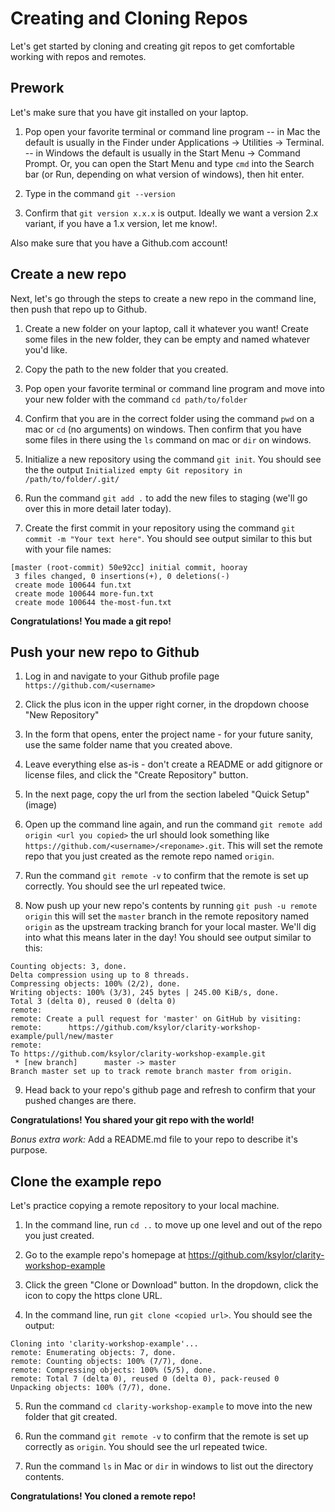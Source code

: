 # Creating and Cloning Repos
Let's get started by cloning and creating git repos to get comfortable working with repos and remotes.

## Prework
Let's make sure that you have git installed on your laptop.

1. Pop open your favorite terminal or command line program 
-- in Mac the default is usually in the Finder under Applications -> Utilities -> Terminal. 
-- in Windows the default is usually in the Start Menu -> Command Prompt. Or, you can open the Start Menu and type `cmd` into the Search bar (or Run, depending on what version of windows), then hit enter.

2. Type in the command `git --version`

3. Confirm that `git version x.x.x` is output. Ideally we want a version 2.x variant, if you have a 1.x version, let me know!.

Also make sure that you have a Github.com account!

## Create a new repo
Next, let's go through the steps to create a new repo in the command line, then push that repo up to Github.

1. Create a new folder on your laptop, call it whatever you want! Create some files in the new folder, they can be empty and named whatever you'd like. 

2. Copy the path to the new folder that you created. 

3. Pop open your favorite terminal or command line program and move into your new folder with the command `cd path/to/folder`

4. Confirm that you are in the correct folder using the command `pwd` on a mac or `cd` (no arguments) on windows. Then confirm that you have some files in there using the `ls` command on mac or `dir` on windows.

5. Initialize a new repository using the command `git init`. You should see the the output `Initialized empty Git repository in /path/to/folder/.git/`

6. Run the command `git add .` to add the new files to staging (we'll go over this in more detail later today).

7. Create the first commit in your repository using the command `git commit -m "Your text here"`. You should see output similar to this but with your file names:
```
[master (root-commit) 50e92cc] initial commit, hooray
 3 files changed, 0 insertions(+), 0 deletions(-)
 create mode 100644 fun.txt
 create mode 100644 more-fun.txt
 create mode 100644 the-most-fun.txt
 ```

**Congratulations! You made a git repo!**

## Push your new repo to Github

1. Log in and navigate to your Github profile page `https://github.com/<username>`

2. Click the plus icon in the upper right corner, in the dropdown choose "New Repository"

3. In the form that opens, enter the project name - for your future sanity, use the same folder name that you created above.

4. Leave everything else as-is - don't create a README or add gitignore or license files, and click the "Create Repository" button.

5. In the next page, copy the url from the section labeled "Quick Setup" (image)

6. Open up the command line again, and run the command `git remote add origin <url you copied>` the url should look something like `https://github.com/<username>/<reponame>.git`. This will set the remote repo that you just created as the remote repo named `origin`.

7. Run the command `git remote -v` to confirm that the remote is set up correctly. You should see the url repeated twice.

8. Now push up your new repo's contents by running `git push -u remote origin` this will set the `master` branch in the remote repository named `origin` as the upstream tracking branch for your local master. We'll dig into what this means later in the day! You should see output similar to this:
```
Counting objects: 3, done.
Delta compression using up to 8 threads.
Compressing objects: 100% (2/2), done.
Writing objects: 100% (3/3), 245 bytes | 245.00 KiB/s, done.
Total 3 (delta 0), reused 0 (delta 0)
remote:
remote: Create a pull request for 'master' on GitHub by visiting:
remote:      https://github.com/ksylor/clarity-workshop-example/pull/new/master
remote:
To https://github.com/ksylor/clarity-workshop-example.git
 * [new branch]      master -> master
Branch master set up to track remote branch master from origin.
```

9. Head back to your repo's github page and refresh to confirm that your pushed changes are there.

**Congratulations! You shared your git repo with the world!**

_Bonus extra work:_ Add a README.md file to your repo to describe it's purpose.

## Clone the example repo

Let's practice copying a remote repository to your local machine.

1. In the command line, run `cd ..` to move up one level and out of the repo you just created.

2. Go to the example repo's homepage at https://github.com/ksylor/clarity-workshop-example

3. Click the green "Clone or Download" button. In the dropdown, click the icon to copy the https clone URL. 

4. In the command line, run `git clone <copied url>`. You should see the output:

```
Cloning into 'clarity-workshop-example'...
remote: Enumerating objects: 7, done.
remote: Counting objects: 100% (7/7), done.
remote: Compressing objects: 100% (5/5), done.
remote: Total 7 (delta 0), reused 0 (delta 0), pack-reused 0
Unpacking objects: 100% (7/7), done.
```

5. Run the command `cd clarity-workshop-example` to move into the new folder that git created. 

6. Run the command `git remote -v` to confirm that the remote is set up correctly as `origin`. You should see the url repeated twice.

7. Run the command `ls` in Mac or `dir` in windows to list out the directory contents.

**Congratulations! You cloned a remote repo!**
